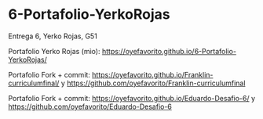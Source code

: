# 6-Portafolio-YerkoRojas
Entrega 6, Yerko Rojas, G51

Portafolio Yerko Rojas (mìo): https://oyefavorito.github.io/6-Portafolio-YerkoRojas/

Portafolio Fork + commit: https://oyefavorito.github.io/Franklin-curriculumfinal/ y https://github.com/oyefavorito/Franklin-curriculumfinal

Portafolio Fork + commit: https://oyefavorito.github.io/Eduardo-Desafio-6/ y https://github.com/oyefavorito/Eduardo-Desafio-6
